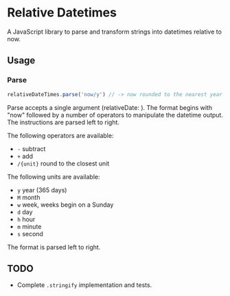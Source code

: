 # Relative Datetimes

A JavaScript library to parse and transform strings into datetimes relative to now.

## Usage

### Parse

```JavaScript
relativeDateTimes.parse('now/y') // -> now rounded to the nearest year
```

Parse accepts a single argument (relativeDate: <String>). The format begins with "now" followed by a number of operators to manipulate the datetime output. The instructions are parsed left to right.

The following operators are available:

* `-` subtract
* `+` add
* `/{unit}` round to the closest unit

The following units are available:

* `y` year (365 days)
* `M` month
* `w` week, weeks begin on a Sunday
* `d` day
* `h` hour
* `m` minute
* `s` second

The format is parsed left to right.

## TODO

* Complete `.stringify` implementation and tests.
